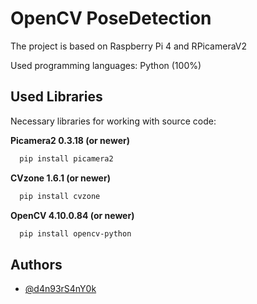 # OpenCV PoseDetection

The project is based on Raspberry Pi 4 and RPicameraV2

Used programming languages: Python (100%)


## Used Libraries

Necessary libraries for working with source code:

**Picamera2 0.3.18 (or newer)**
```bash
  pip install picamera2
```

**CVzone 1.6.1 (or newer)**
```bash
  pip install cvzone
```

**OpenCV 4.10.0.84 (or newer)**
```bash
  pip install opencv-python
```
    
## Authors

- [@d4n93rS4nY0k](https://github.com/d4n93rS4nY0k)

